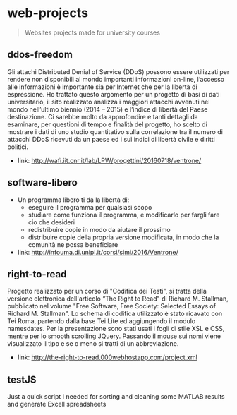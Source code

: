 # web-projects
>Websites projects made for university courses

## ddos-freedom

Gli attachi Distributed Denial of Service (DDoS) possono essere utilizzati per rendere non disponibili al mondo importanti 
informazioni on-line, l’accesso alle informazioni è importante sia per Internet che per la libertà di espressione.
Ho trattato questo argomento per un progetto di basi di dati universitario, il sito realizzato analizza i maggiori attacchi 
avvenuti nel mondo nell’ultimo biennio (2014 – 2015) e l’indice di libertà del Paese destinazione. Ci sarebbe molto da 
approfondire e tanti dettagli da esaminare, per questioni di tempo e finalità del progetto, ho scelto di mostrare i dati di 
uno studio quantitativo sulla correlazione tra il numero di attacchi DDoS ricevuti da un paese ed i sui indici di libertà civile 
e diritti politici.
* link: http://wafi.iit.cnr.it/lab/LPW/progettini/20160718/ventrone/

## software-libero

* Un programma libero ti da la libertà di:
  * eseguire il programma per qualsiasi scopo
  * studiare come funziona il programma, e modificarlo per fargli fare cio che desideri
  * redistribuire copie in modo da aiutare il prossimo
  * distribuire copie della propria versione modificata, in modo che la comunità ne possa beneficiare
* link: http://infouma.di.unipi.it/corsi/simi/2016/Ventrone/

## right-to-read

Progetto realizzato per un corso di "Codifica dei Testi", si tratta della versione elettronica dell'articolo “The Right to Read" di Richard M. Stallman, pubblicato nel volume "Free Software, Free Society: Selected Essays of Richard M. Stallman". Lo schema di codifica utilizzato è stato ricavato con Tei Roma, partendo dalla base Tei Lite ed aggiungendo il modulo namesdates. Per la presentazione sono stati usati i fogli di stile XSL e CSS, mentre per lo smooth scrolling JQuery. Passando il mouse sui nomi viene visualizzato il tipo e se o meno si tratti di un abbreviazione. 
* link: http://the-right-to-read.000webhostapp.com/project.xml


## testJS

Just a quick script I needed for sorting and cleaning some MATLAB results and generate Excell spreadsheets
